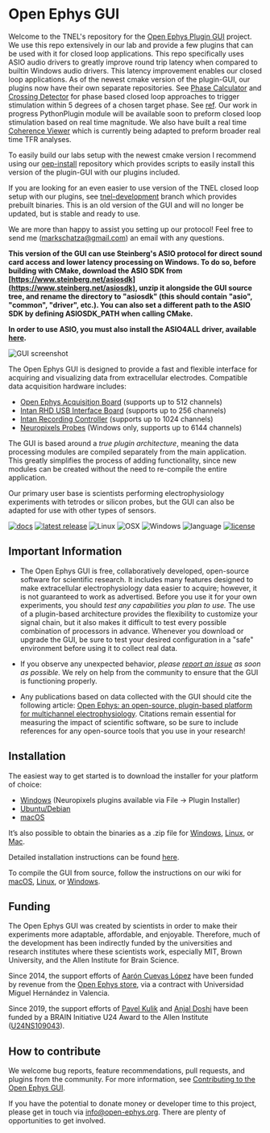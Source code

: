 # Open Ephys GUI

Welcome to the TNEL's repository for the [Open Ephys Plugin GUI](https://github.com/open-ephys/plugin-GUI) project. We use this repo extensively in our lab and provide a few plugins that can be used with it for closed loop applications. This repo specifically uses ASIO audio drivers to greatly improve round trip latency when compared to builtin Windows audio drivers. This latency improvement enables our closed loop applications. As of the newest cmake version of the plugin-GUI, our plugins now have their own separate repositories. See [Phase Calculator](https://github.com/tne-lab/phase-calculator/tree/cmake-gui) and [Crossing Detector](https://github.com/tne-lab/crossing-detector/tree/cmake-gui) for phase based closed loop approaches to trigger stimulation within 5 degrees of a chosen target phase. See [ref](https://www.ncbi.nlm.nih.gov/pubmed/30441407). Our work in progress PythonPlugin module will be available soon to preform closed loop stimulation based on real time magnitude. We also have built a real time [Coherence Viewer](https://github.com/tne-lab/coherence-viewer) which is currently being adapted to preform broader real time TFR analyses.

To easily build our labs setup with the newest cmake version I recommend using our [oep-install](https://github.com/tne-lab/oep-installation) repository which provides scripts to easily install this version of the plugin-GUI with our plugins included.

If you are looking for an even easier to use version of the TNEL closed loop setup with our plugins, see [tnel-development](https://github.com/tne-lab/plugin-GUI/tree/tnel-development) branch which provides prebuilt binaries. This is an old version of the GUI and will no longer be updated, but is stable and ready to use. 

We are more than happy to assist you setting up our protocol! Feel free to send me (<markschatza@gmail.com>) an email with any questions.

**This version of the GUI can use Steinberg's ASIO protocol for direct sound card access and lower latency processing on Windows. To do so, before building with CMake, download the ASIO SDK from [https://www.steinberg.net/asiosdk](https://www.steinberg.net/asiosdk), unzip it alongside the GUI source tree, and rename the directory to "asiosdk" (this should contain "asio", "common", "driver", etc.). You can also set a different path to the ASIO SDK by defining ASIOSDK_PATH when calling CMake.**

**In order to use ASIO, you must also install the ASIO4ALL driver, available [here](http://www.asio4all.org/).**

![GUI screenshot](https://static1.squarespace.com/static/53039db8e4b0649958e13c7b/t/53bc11f0e4b0e16f33110ad8/1404834318628/?format=1000w)

The Open Ephys GUI is designed to provide a fast and flexible interface for acquiring and visualizing data from extracellular electrodes. Compatible data acquisition hardware includes:

- [Open Ephys Acquisition Board](http://www.open-ephys.org/acq-board/) (supports up to 512 channels)
- [Intan RHD USB Interface Board](http://intantech.com/RHD_USB_interface_board.html) (supports up to 256 channels)
- [Intan Recording Controller](http://intantech.com/recording_controller.html) (supports up to 1024 channels)
- [Neuropixels Probes](http://www.open-ephys.org/neuropixels/) (Windows only, supports up to 6144 channels)

The GUI is based around a _true plugin architecture_, meaning the data processing modules are compiled separately from the main application. This greatly simplifies the process of adding functionality, since new modules can be created without the need to re-compile the entire application.

Our primary user base is scientists performing electrophysiology experiments with tetrodes or silicon probes, but the GUI can also be adapted for use with other types of sensors.

[![docs](https://img.shields.io/badge/docs-open--ephys.github.io-blue.svg)](https://open-ephys.github.io/gui-docs/)
[![latest release](https://img.shields.io/github/release/open-ephys/plugin-gui.svg)](https://github.com/open-ephys/plugin-GUI/releases)
![Linux](https://github.com/open-ephys/plugin-GUI/workflows/Linux/badge.svg)
![OSX](https://github.com/open-ephys/plugin-GUI/workflows/macOS/badge.svg)
![Windows](https://github.com/open-ephys/plugin-GUI/workflows/Windows/badge.svg)
![language](https://img.shields.io/badge/language-c++-blue.svg)
[![license](https://img.shields.io/badge/license-GPL3-blue.svg)](LICENSE)

## Important Information

- The Open Ephys GUI is free, collaboratively developed, open-source software for scientific research. It includes many features designed to make extracellular electrophysiology data easier to acquire; however, it is not guaranteed to work as advertised. Before you use it for your own experiments, you should _test any capabilities you plan to use._ The use of a plugin-based architecture provides the flexibility to customize your signal chain, but it also makes it difficult to test every possible combination of processors in advance. Whenever you download or upgrade the GUI, be sure to test your desired configuration in a "safe" environment before using it to collect real data.

- If you observe any unexpected behavior, _please [report an issue](https://github.com/open-ephys/plugin-GUI/issues) as soon as possible._ We rely on help from the community to ensure that the GUI is functioning properly.

- Any publications based on data collected with the GUI should cite the following article: [Open Ephys: an open-source, plugin-based platform for multichannel electrophysiology](https://iopscience.iop.org/article/10.1088/1741-2552/aa5eea). Citations remain essential for measuring the impact of scientific software, so be sure to include references for any open-source tools that you use in your research!

## Installation

The easiest way to get started is to download the installer for your platform of choice:

- [Windows](https://openephysgui.jfrog.io/artifactory/Release-Installer/windows/Install-Open-Ephys-GUI-v0.5.4.exe) (Neuropixels plugins available via File -> Plugin Installer)
- [Ubuntu/Debian](https://openephysgui.jfrog.io/artifactory/Release-Installer/linux/open-ephys-gui-v0.5.4.deb)
- [macOS](https://openephysgui.jfrog.io/artifactory/Release-Installer/mac/Open_Ephys_GUI_v0.5.4.dmg)

It’s also possible to obtain the binaries as a .zip file for [Windows](https://openephysgui.jfrog.io/artifactory/Release/windows/open-ephys-v0.5.4-windows.zip), [Linux](https://openephysgui.jfrog.io/artifactory/Release/linux/open-ephys-v0.5.4-linux.zip), or [Mac](https://openephysgui.jfrog.io/artifactory/Release/mac/open-ephys-v0.5.4-mac.zip).

Detailed installation instructions can be found [here](https://open-ephys.github.io/gui-docs/User-Manual/Installing-the-GUI.html).

To compile the GUI from source, follow the instructions on our wiki for [macOS](https://open-ephys.atlassian.net/wiki/spaces/OEW/pages/491555/macOS), [Linux](https://open-ephys.atlassian.net/wiki/spaces/OEW/pages/491546/Linux), or [Windows](https://open-ephys.atlassian.net/wiki/spaces/OEW/pages/491621/Windows).

## Funding

The Open Ephys GUI was created by scientists in order to make their experiments more adaptable, affordable, and enjoyable. Therefore, much of the development has been indirectly funded by the universities and research institutes where these scientists work, especially MIT, Brown University, and the Allen Institute for Brain Science.

Since 2014, the support efforts of [Aarón Cuevas López](https://github.com/aacuevas) have been funded by revenue from the [Open Ephys store](https://open-ephys.org/store), via a contract with Universidad Miguel Hernández in Valencia.

Since 2019, the support efforts of [Pavel Kulik](https://github.com/medengineer) and [Anjal Doshi](https://github.com/anjaldoshi) have been funded by a BRAIN Initiative U24 Award to the Allen Institute ([U24NS109043](https://projectreporter.nih.gov/project_info_description.cfm?aid=9645567)).

## How to contribute

We welcome bug reports, feature recommendations, pull requests, and plugins from the community. For more information, see [Contributing to the Open Ephys GUI](CONTRIBUTING.md).

If you have the potential to donate money or developer time to this project, please get in touch via info@open-ephys.org. There are plenty of opportunities to get involved.
